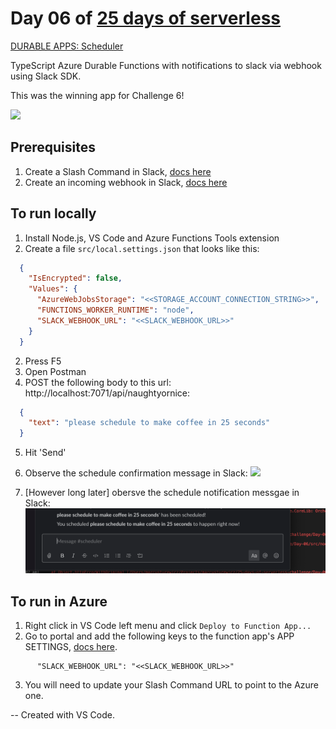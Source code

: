 # Day 06 of [25 days of serverless](https://www.25daysofserverless.com)

[DURABLE APPS: Scheduler](https://25daysofserverless.com/calendar/6)

TypeScript Azure Durable Functions with notifications to slack via webhook using Slack SDK.

This was the winning app for Challenge 6!

![](https://pbs.twimg.com/media/ELMq5LkXkAEpTE1?format=jpg&name=medium)

## Prerequisites
1. Create a Slash Command in Slack, [docs here](https://api.slack.com/interactivity/slash-commands)
2. Create an incoming webhook in Slack, [docs here](https://api.slack.com/apps/AR4871ZR7/incoming-webhooks?)

## To run locally
1. Install Node.js, VS Code and Azure Functions Tools extension
2. Create a file `src/local.settings.json` that looks like this:
```json
  {
    "IsEncrypted": false,
    "Values": {
      "AzureWebJobsStorage": "<<STORAGE_ACCOUNT_CONNECTION_STRING>>",
      "FUNCTIONS_WORKER_RUNTIME": "node",
      "SLACK_WEBHOOK_URL": "<<SLACK_WEBHOOK_URL>>"
    }
  }
```
2. Press F5
3. Open Postman
4. POST the following body to this url: http://localhost:7071/api/naughtyornice:
```json
  {
    "text": "please schedule to make coffee in 25 seconds"
  }
```
5. Hit 'Send'
6. Observe the schedule confirmation message in Slack:
![](confirmation.png)

7. [However long later] obersve the schedule notification messgae in Slack:
![](schedule.png)

## To run in Azure
1. Right click in VS Code left menu and click `Deploy to Function App...` 
2. Go to portal and add the following keys to the function app's APP SETTINGS, [docs here](https://docs.microsoft.com/en-us/azure/azure-functions/functions-how-to-use-azure-function-app-settings).
```text
      "SLACK_WEBHOOK_URL": "<<SLACK_WEBHOOK_URL>>"
```
3. You will need to update your Slash Command URL to point to the Azure one.

-- Created with VS Code.
